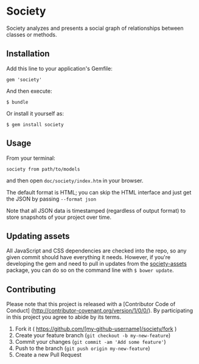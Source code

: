 # Society

Society analyzes and presents a social graph of relationships between classes or
methods.

## Installation

Add this line to your application's Gemfile:

    gem 'society'

And then execute:

    $ bundle

Or install it yourself as:

    $ gem install society

## Usage

From your terminal:

    society from path/to/models

and then open `doc/society/index.htm` in your browser.

The default format is HTML; you can skip the HTML interface and just get the
JSON by passing `--format json`

Note that all JSON data is timestamped (regardless of output format) to store
snapshots of your project over time.

## Updating assets

All JavaScript and CSS dependencies are checked into the repo, so any given
commit should have everything it needs. However, if you're developing the gem
and need to pull in updates from the
[society-assets](https://github.com/CoralineAda/society-assets) package, you
can do so on the command line with `$ bower update`.

## Contributing

Please note that this project is released with a [Contributor Code of Conduct]
(http://contributor-covenant.org/version/1/0/0/).
By participating in this project you agree to abide by its terms.


1. Fork it ( https://github.com/[my-github-username]/society/fork )
2. Create your feature branch (`git checkout -b my-new-feature`)
3. Commit your changes (`git commit -am 'Add some feature'`)
4. Push to the branch (`git push origin my-new-feature`)
5. Create a new Pull Request
